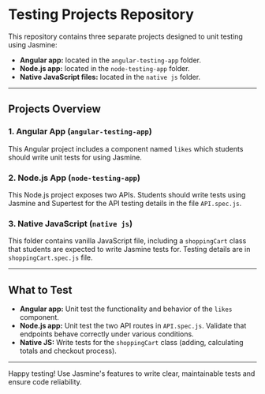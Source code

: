 # Testing Projects Repository

This repository contains three separate projects designed to unit testing using Jasmine:

- **Angular app:** located in the `angular-testing-app` folder.
- **Node.js app:** located in the `node-testing-app` folder.
- **Native JavaScript files:** located in the `native js` folder.

---

## Projects Overview

### 1. Angular App (`angular-testing-app`)

This Angular project includes a component named `likes` which students should write unit tests for using Jasmine.

### 2. Node.js App (`node-testing-app`)

This Node.js project exposes two APIs. Students should write tests using Jasmine and Supertest for the API testing details in the file `API.spec.js`.

### 3. Native JavaScript (`native js`)

This folder contains vanilla JavaScript file, including a `shoppingCart` class that students are expected to write Jasmine tests for. Testing details are in `shoppingCart.spec.js` file.

---



## What to Test

- **Angular app:** Unit test the functionality and behavior of the `likes` component.
- **Node.js app:** Unit test the two API routes in `API.spec.js`. Validate that endpoints behave correctly under various conditions.
- **Native JS:** Write tests for the `shoppingCart` class (adding, calculating totals and checkout process).


---

Happy testing! Use Jasmine's features to write clear, maintainable tests and ensure code reliability.